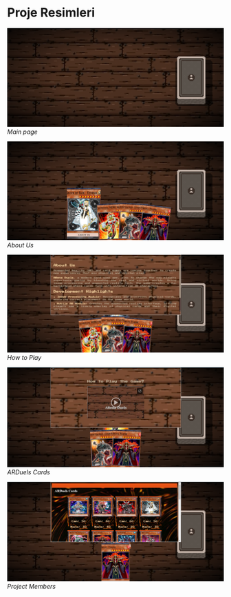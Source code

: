 # Proje Resimleri

![1. Image](screenshots/1.png)
*Main page*

![2. Image](screenshots/2.png)
*About Us*

![3. Image](screenshots/3.png)
*How to Play*

![4. Image](screenshots/4.png)
*ARDuels Cards*

![5. Image](screenshots/5.png)
*Project Members*

